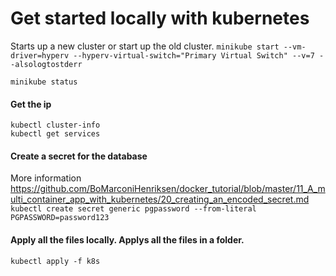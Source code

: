 # Get started locally with kubernetes
Starts up a new cluster or start up the old cluster.
```minikube start --vm-driver=hyperv --hyperv-virtual-switch="Primary Virtual Switch" --v=7 --alsologtostderr```  

```minikube status```  

#### Get the ip
```kubectl cluster-info```  
```kubectl get services```  

#### Create a secret for the database
More information https://github.com/BoMarconiHenriksen/docker_tutorial/blob/master/11_A_multi_container_app_with_kubernetes/20_creating_an_encoded_secret.md  
```kubectl create secret generic pgpassword --from-literal PGPASSWORD=password123```  

#### Apply all the files locally. Applys all the files in a folder.
```kubectl apply -f k8s```  
